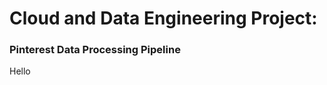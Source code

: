 # Cloud and Data Engineering Project:
### Pinterest Data Processing Pipeline

<!-- PROJECT SHIELDS -->
<div>
  Hello
</div>
